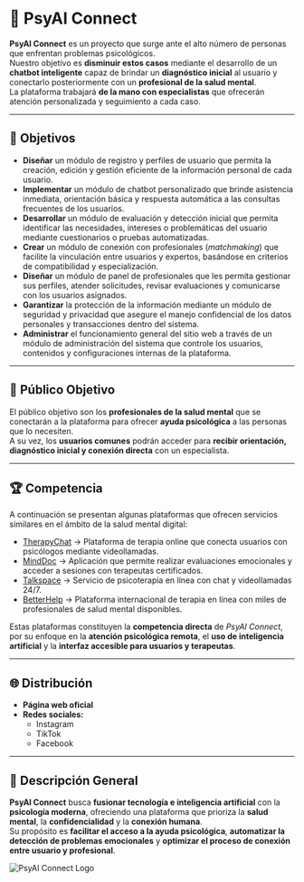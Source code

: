 # 🧠 PsyAI Connect

**PsyAI Connect** es un proyecto que surge ante el alto número de personas que enfrentan problemas psicológicos.  
Nuestro objetivo es **disminuir estos casos** mediante el desarrollo de un **chatbot inteligente** capaz de brindar un **diagnóstico inicial** al usuario y conectarlo posteriormente con un **profesional de la salud mental**.  
La plataforma trabajará **de la mano con especialistas** que ofrecerán atención personalizada y seguimiento a cada caso.

---

## 🎯 Objetivos

- **Diseñar** un módulo de registro y perfiles de usuario que permita la creación, edición y gestión eficiente de la información personal de cada usuario.  
- **Implementar** un módulo de chatbot personalizado que brinde asistencia inmediata, orientación básica y respuesta automática a las consultas frecuentes de los usuarios.  
- **Desarrollar** un módulo de evaluación y detección inicial que permita identificar las necesidades, intereses o problemáticas del usuario mediante cuestionarios o pruebas automatizadas.  
- **Crear** un módulo de conexión con profesionales (*matchmaking*) que facilite la vinculación entre usuarios y expertos, basándose en criterios de compatibilidad y especialización.  
- **Diseñar** un módulo de panel de profesionales que les permita gestionar sus perfiles, atender solicitudes, revisar evaluaciones y comunicarse con los usuarios asignados.  
- **Garantizar** la protección de la información mediante un módulo de seguridad y privacidad que asegure el manejo confidencial de los datos personales y transacciones dentro del sistema.  
- **Administrar** el funcionamiento general del sitio web a través de un módulo de administración del sistema que controle los usuarios, contenidos y configuraciones internas de la plataforma.

---

## 👥 Público Objetivo

El público objetivo son los **profesionales de la salud mental** que se conectarán a la plataforma para ofrecer **ayuda psicológica** a las personas que lo necesiten.  
A su vez, los **usuarios comunes** podrán acceder para **recibir orientación, diagnóstico inicial y conexión directa** con un especialista.

---

## 🏆 Competencia

A continuación se presentan algunas plataformas que ofrecen servicios similares en el ámbito de la salud mental digital:

- [TherapyChat](https://www.therapychat.com/) → Plataforma de terapia online que conecta usuarios con psicólogos mediante videollamadas.  
- [MindDoc](https://minddoc.com/) → Aplicación que permite realizar evaluaciones emocionales y acceder a sesiones con terapeutas certificados.  
- [Talkspace](https://www.talkspace.com/) → Servicio de psicoterapia en línea con chat y videollamadas 24/7.  
- [BetterHelp](https://www.betterhelp.com/) → Plataforma internacional de terapia en línea con miles de profesionales de salud mental disponibles.  

Estas plataformas constituyen la **competencia directa** de *PsyAI Connect*, por su enfoque en la **atención psicológica remota**, el **uso de inteligencia artificial** y la **interfaz accesible para usuarios y terapeutas**.

---

## 🌐 Distribución

- **Página web oficial**  
- **Redes sociales:**  
  - Instagram  
  - TikTok  
  - Facebook  

---

## 📌 Descripción General

**PsyAI Connect** busca **fusionar tecnología e inteligencia artificial** con la **psicología moderna**, ofreciendo una plataforma que prioriza la **salud mental**, la **confidencialidad** y la **conexión humana**.  
Su propósito es **facilitar el acceso a la ayuda psicológica**, **automatizar la detección de problemas emocionales** y **optimizar el proceso de conexión entre usuario y profesional**.

![PsyAI Connect Logo](descargas/psy.png)
